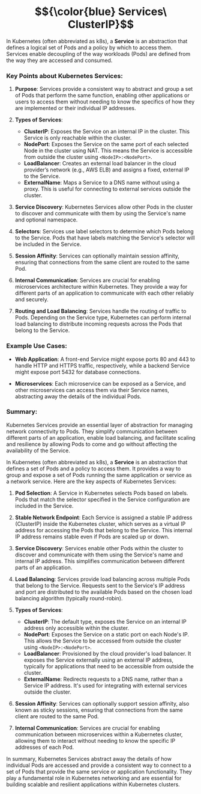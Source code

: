 # $${\color{blue} Services\ ClusterIP}$$


In Kubernetes (often abbreviated as k8s), a **Service** is an abstraction that defines a logical set of Pods and a policy by which to access them. Services enable decoupling of the way workloads (Pods) are defined from the way they are accessed and consumed.

### Key Points about Kubernetes Services:

1. **Purpose**: Services provide a consistent way to abstract and group a set of Pods that perform the same function, enabling other applications or users to access them without needing to know the specifics of how they are implemented or their individual IP addresses.

2. **Types of Services**:
   - **ClusterIP**: Exposes the Service on an internal IP in the cluster. This Service is only reachable within the cluster.
   - **NodePort**: Exposes the Service on the same port of each selected Node in the cluster using NAT. This means the Service is accessible from outside the cluster using `<NodeIP>:<NodePort>`.
   - **LoadBalancer**: Creates an external load balancer in the cloud provider’s network (e.g., AWS ELB) and assigns a fixed, external IP to the Service.
   - **ExternalName**: Maps a Service to a DNS name without using a proxy. This is useful for connecting to external services outside the cluster.

3. **Service Discovery**: Kubernetes Services allow other Pods in the cluster to discover and communicate with them by using the Service's name and optional namespace.

4. **Selectors**: Services use label selectors to determine which Pods belong to the Service. Pods that have labels matching the Service's selector will be included in the Service.

5. **Session Affinity**: Services can optionally maintain session affinity, ensuring that connections from the same client are routed to the same Pod.

6. **Internal Communication**: Services are crucial for enabling microservices architecture within Kubernetes. They provide a way for different parts of an application to communicate with each other reliably and securely.

7. **Routing and Load Balancing**: Services handle the routing of traffic to Pods. Depending on the Service type, Kubernetes can perform internal load balancing to distribute incoming requests across the Pods that belong to the Service.

### Example Use Cases:

- **Web Application**: A front-end Service might expose ports 80 and 443 to handle HTTP and HTTPS traffic, respectively, while a backend Service might expose port 5432 for database connections.
  
- **Microservices**: Each microservice can be exposed as a Service, and other microservices can access them via their Service names, abstracting away the details of the individual Pods.

### Summary:

Kubernetes Services provide an essential layer of abstraction for managing network connectivity to Pods. They simplify communication between different parts of an application, enable load balancing, and facilitate scaling and resilience by allowing Pods to come and go without affecting the availability of the Service.







In Kubernetes (often abbreviated as k8s), a **Service** is an abstraction that defines a set of Pods and a policy to access them. It provides a way to group and expose a set of Pods running the same application or service as a network service. Here are the key aspects of Kubernetes Services:

1. **Pod Selection**: A Service in Kubernetes selects Pods based on labels. Pods that match the selector specified in the Service configuration are included in the Service.

2. **Stable Network Endpoint**: Each Service is assigned a stable IP address (ClusterIP) inside the Kubernetes cluster, which serves as a virtual IP address for accessing the Pods that belong to the Service. This internal IP address remains stable even if Pods are scaled up or down.

3. **Service Discovery**: Services enable other Pods within the cluster to discover and communicate with them using the Service's name and internal IP address. This simplifies communication between different parts of an application.

4. **Load Balancing**: Services provide load balancing across multiple Pods that belong to the Service. Requests sent to the Service's IP address and port are distributed to the available Pods based on the chosen load balancing algorithm (typically round-robin).

5. **Types of Services**:
   - **ClusterIP**: The default type, exposes the Service on an internal IP address only accessible within the cluster.
   - **NodePort**: Exposes the Service on a static port on each Node's IP. This allows the Service to be accessed from outside the cluster using `<NodeIP>:<NodePort>`.
   - **LoadBalancer**: Provisioned by the cloud provider's load balancer. It exposes the Service externally using an external IP address, typically for applications that need to be accessible from outside the cluster.
   - **ExternalName**: Redirects requests to a DNS name, rather than a Service IP address. It's used for integrating with external services outside the cluster.

6. **Session Affinity**: Services can optionally support session affinity, also known as sticky sessions, ensuring that connections from the same client are routed to the same Pod.

7. **Internal Communication**: Services are crucial for enabling communication between microservices within a Kubernetes cluster, allowing them to interact without needing to know the specific IP addresses of each Pod.

In summary, Kubernetes Services abstract away the details of how individual Pods are accessed and provide a consistent way to connect to a set of Pods that provide the same service or application functionality. They play a fundamental role in Kubernetes networking and are essential for building scalable and resilient applications within Kubernetes clusters.
